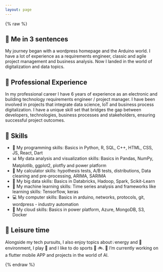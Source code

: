 ```yaml
---
layout: page
---
```


{% raw %}
<body>
  <main>
    <h2 id="About me">🔆 Me in 3 sentences</h2>
    <p>My journey began with a wordpress homepage and the Arduino world. I have a lot of experience as a requirements engineer, classic and agile project management and business analysis. Now I landed in the world of digitalization and data topics.</p>
    <h2 id="Experience">🔨 Professional Experience</h2>
    <p>In my professional career I have 6 years of experience as an electronic and building technology requirements engineer / project manager. 
    I have been involved in projects that integrate data science, IoT and business process digitalization. I have a unique skill set that bridges the gap between developers, technologies, business processes and stakeholders, ensuring successful project outcomes.</p>
    <h2 id="Skills">📂 Skills</h2>
    <ul>
      <li>🚀 My programming skills: Basics in Python, R, SQL, C++, HTML, CSS, JS, React, Dart</li>
      <li>📊 My data analysis and visualization skills: Basics in Pandas, NumPy, Matplotlib, ggplot2, plotfly and power platform</li>
      <li>🧮 My calculator skills: hypothesis tests, A/B tests, distributions, Data cleaning and pre-processing, ARIMA, SARIMA</li>
      <li>🙌 My big data skills: Basics in Databricks, Hadoop, Spark, Scikit-Learn</li>
      <li>🦾 My machine learning skills: Time series analysis and frameworks like learning skills: Tensorflow, keras</li>
      <li>💻 My computer skills: Basics in arduino, networks, protocols, git,  wordpress - industry automation</li>
      <li>🙌 My cloud skills: Basics in power platform, Azure, MongoDB, S3, Docker</li>
    </ul> 
    <h2 id="Leisure Time">🌴 Leisure time</h2>
    <p>Alongside my tech pursuits, I also enjoy topics about💡energy and 🌱environment, I play 🎺 and I like to do sports 🧭 🚲.
🔭 I’m currently working on a flutter mobile APP and projects in the world of AI.</p>
  </main>
</body>
{% endraw %}